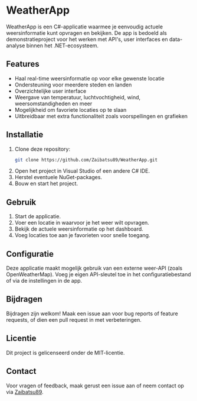 # WeatherApp

WeatherApp is een C#-applicatie waarmee je eenvoudig actuele weersinformatie kunt opvragen en bekijken. De app is bedoeld als demonstratieproject voor het werken met API's, user interfaces en data-analyse binnen het .NET-ecosysteem.

## Features

- Haal real-time weersinformatie op voor elke gewenste locatie
- Ondersteuning voor meerdere steden en landen
- Overzichtelijke user interface
- Weergave van temperatuur, luchtvochtigheid, wind, weersomstandigheden en meer
- Mogelijkheid om favoriete locaties op te slaan
- Uitbreidbaar met extra functionaliteit zoals voorspellingen en grafieken

## Installatie

1. Clone deze repository:
   ```bash
   git clone https://github.com/Zaibatsu89/WeatherApp.git
   ```
2. Open het project in Visual Studio of een andere C# IDE.
3. Herstel eventuele NuGet-packages.
4. Bouw en start het project.

## Gebruik

1. Start de applicatie.
2. Voer een locatie in waarvoor je het weer wilt opvragen.
3. Bekijk de actuele weersinformatie op het dashboard.
4. Voeg locaties toe aan je favorieten voor snelle toegang.

## Configuratie

Deze applicatie maakt mogelijk gebruik van een externe weer-API (zoals OpenWeatherMap). Voeg je eigen API-sleutel toe in het configuratiebestand of via de instellingen in de app.

## Bijdragen

Bijdragen zijn welkom! Maak een issue aan voor bug reports of feature requests, of dien een pull request in met verbeteringen.

## Licentie

Dit project is gelicenseerd onder de MIT-licentie.

## Contact

Voor vragen of feedback, maak gerust een issue aan of neem contact op via [Zaibatsu89](https://github.com/Zaibatsu89).
